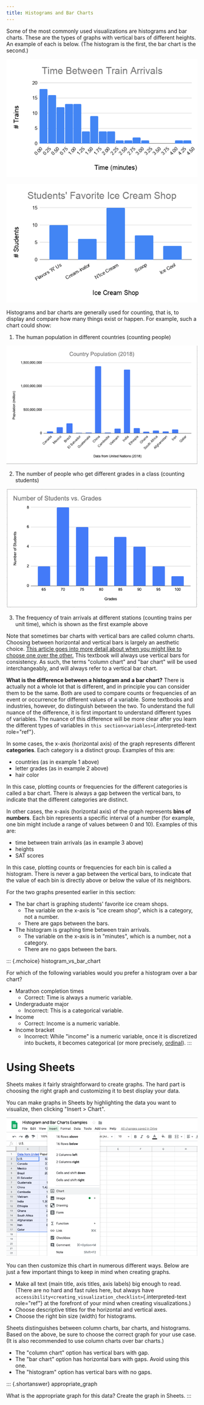 ```yaml
---
title: Histograms and Bar Charts
---
```


Some of the most commonly used visualizations are histograms and bar
charts. These are the types of graphs with vertical bars of different
heights. An example of each is below. (The histogram is the first, the
bar chart is the second.)

![image](figures/train_arrivals.png)

![image](figures/favorite_ice_cream.png)

Histograms and bar charts are generally used for counting, that is, to
display and compare how many things exist or happen. For example, such a
chart could show:

1.  The human population in different countries (counting people)

![image](figures/country_population.png)

2.  The number of people who get different grades in a class (counting
    students)

![image](figures/student_grades.png)

3.  The frequency of train arrivals at different stations (counting
    trains per unit time), which is shown as the first example above

Note that sometimes bar charts with vertical bars are called column
charts. Choosing between horizontal and vertical bars is largely an
aesthetic choice. [This article goes into more detail about when you
might like to choose one over the
other.](https://www.fusioncharts.com/blog/bar-charts-or-column-charts/)
This textbook will always use vertical bars for consistency. As such,
the terms "column chart" and "bar chart" will be used interchangeably,
and will always refer to a vertical bar chart.

**What is the difference between a histogram and a bar chart?** There is
actually not a whole lot that is different, and in principle you can
consider them to be the same. Both are used to compare counts or
frequencies of an event or occurrence for different values of a
variable. Some textbooks and industries, however, do distinguish between
the two. To understand the full nuance of the difference, it is first
important to understand different types of variables. The nuance of this
difference will be more clear after you learn the different types of
variables in `this section<variables>`{.interpreted-text role="ref"}.

In some cases, the x-axis (horizontal axis) of the graph represents
different **categories**. Each category is a distinct group. Examples of
this are:

-   countries (as in example 1 above)
-   letter grades (as in example 2 above)
-   hair color

In this case, plotting counts or frequencies for the different
categories is called a bar chart. There is always a gap between the
vertical bars, to indicate that the different categories are distinct.

In other cases, the x-axis (horizontal axis) of the graph represents
**bins of numbers**. Each bin represents a specific interval of a number
(for example, one bin might include a range of values between 0 and 10).
Examples of this are:

-   time between train arrivals (as in example 3 above)
-   heights
-   SAT scores

In this case, plotting counts or frequencies for each bin is called a
histogram. There is never a gap between the vertical bars, to indicate
that the value of each bin is directly above or below the value of its
neighbors.

For the two graphs presented earlier in this section:

-   The bar chart is graphing students' favorite ice cream shops.
    -   The variable on the x-axis is "ice cream shop", which is a
        category, not a number.
    -   There are gaps between the bars.
-   The histogram is graphing time between train arrivals.
    -   The variable on the x-axis is in "minutes", which is a number,
        not a category.
    -   There are no gaps between the bars.

::: {.mchoice}
histogram\_vs\_bar\_chart

For which of the following variables would you prefer a histogram over a
bar chart?

-   Marathon completion times
    -   Correct: Time is always a numeric variable.
-   Undergraduate major
    -   Incorrect: This is a categorical variable.
-   Income
    -   Correct: Income is a numeric variable.
-   Income bracket
    -   Incorrect: While "income" is a numeric variable, once it is
        discretized into buckets, it becomes categorical (or more
        precisely,
        [ordinal](https://en.wikipedia.org/wiki/Ordinal_data)).
:::

Using Sheets
============

Sheets makes it fairly straightforward to create graphs. The hard part
is choosing the right graph and customizing it to best display your
data.

You can make graphs in Sheets by highlighting the data you want to
visualize, then clicking "Insert \> Chart".

![image](figures/sheets_how_to.png)

You can then customize this chart in numerous different ways. Below are
just a few important things to keep in mind when creating graphs.

-   Make all text (main title, axis titles, axis labels) big enough to
    read. (There are no hard and fast rules here, but always have
    `accessibility<creating_visualization_checklist>`{.interpreted-text
    role="ref"} at the forefront of your mind when creating
    visualizations.)
-   Choose descriptive titles for the horizontal and vertical axes.
-   Choose the right bin size (width) for histograms.

Sheets distinguishes between column charts, bar charts, and histograms.
Based on the above, be sure to choose the correct graph for your use
case. (It is also recommended to use column charts over bar charts.)

-   The "column chart" option has vertical bars with gap.
-   The "bar chart" option has horizontal bars with gaps. Avoid using
    this one.
-   The "histogram" option has vertical bars with no gaps.

::: {.shortanswer}
appropriate\_graph

What is the appropriate graph for this data? Create the graph in Sheets.
:::
